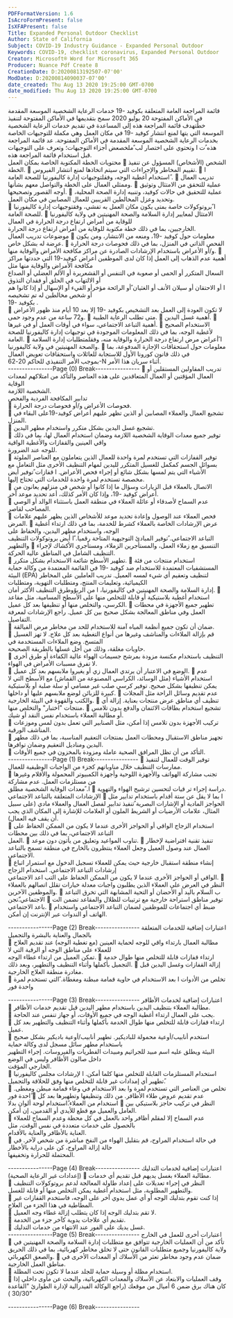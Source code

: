 ```yaml
---
PDFFormatVersion: 1.6
IsAcroFormPresent: false
IsXFAPresent: false
Title: Expanded Personal Outdoor Checklist
Author: State of California
Subject: COVID-19 Industry Guidance - Expanded Personal Outdoor
Keywords: COVID-19, checklist coronavirus, Expanded Personal Outdoor
Creator: Microsoft® Word for Microsoft 365
Producer: Nuance Pdf Create 8
CreationDate: D:20200813192507-07'00'
ModDate: D:20200814090037-07'00'
date_created: Thu Aug 13 2020 19:25:00 GMT-0700
date_modified: Thu Aug 13 2020 19:25:00 GMT-0700
---
```

قائمة المراجعة العامة المتعلقة بكوفيد -19 
خدمات الرعاية الشخصية الموسعة المقدمة في الأماكن المفتوحة
20 يوليو 2020
سمح بتقديمها في الأماكن المفتوحة لتنفيذ خطُتهدف قائمة المراجعة هذه إلى المساعدة في تقديم خدمات الرعاية الشخصية الموسعة التي يتها لمنع انتشار 
كوفيد -19  في مكان العمل وهي مكملة للتوجيهات الخاصة بخدمات الرعاية الشخصية الموسعة المقدمة في الأماكن المفتوحة. عد قائمة المراجعة هذه  ُت
ا وتحتوي على اختصار لب ًملخصعض أجزاء التوجيهات؛ وتعرف على التوجيهات قبل استخدام قائمة المراجعة هذه.  
محتويات الخطة المكتوبة الخاصة بمكان العمل
 الشخص (الأشخاص) المسؤول عن تنفيذ الخطة. 
 تقييم المخاطر والإجراءات التي سيتم اتخاذها لمنع انتشار الفيروس.
 ا ًاستخدام أغطية الوجه، وفقلتوجيهات إدارة كاليفورنيا للصحة العامة .
 تدريب العمال وممثلي العمال على الخطة والتواصل معهم بشأنها. 
 عملية للتحقق من الامتثال وتوثيق أوجه القصور وتصحيحها. 
 عملية للتحقيق في حالات كوفيد، وتنبيه إدارة الصحة المحلية، وتحديد وعزل المخالطين القريبين للعمال المصابين في مكان 
العمل.  
 ا ًبروتوكولات خاصة بمتى يكون مكان العمل به تفشي، وفقتوجيهات إدارة كاليفورنيا للصحة العامة.
 الامتثال لمعايير إدارة السلامة والصحة المهنيتين في ولاية كاليفورنيا للوقاية من أمراض ارتفاع درجة الحرارة في العمال  
الخارجيين، بما في ذلك خطة مكتوبة للوقاية من أمراض ارتفاع درجة الحرارة.  
موضوعات تدريب العمال 
 معلومات حول كوفيد -19، ومنعه من الانتشار، ومن يكون عرضة له بشكل خاص. 
 الفحص الذاتي في المنزل، بما في ذلك فحوصات درجة الحرارة و/أو الأعراض باستخدام الإرشادات الصادرة عن مراكز 
مكافحة الأمراض والوقاية منها. 
 أهمية عدم الذهاب إلى العمل إذا كان لدى الموظفين أعراض كوفيد-19 التي حددتها مراكز مكافحة الأمراض والوقاية منها مثل  
السعال المتكرر أو الحمى أو صعوبة في التنفس أو القشعريرة أو الألم العضلي أو الصداع أو الالتهاب في الحلق أو فقدان التذوق  
ا أو الاحتقان أو سيلان الأنف أو الغثيان ًأو الرائحة مؤخرأو القيء أو الإسهال أو إذا كانوا هم أو شخص مخالطين له تم تشخيصه  
بكوفيد -19 .  
 لا تكون العودة إلى العمل بعد التشخيص بكوفيد -19 إلا بعد 10 أيام منذ ظهور الأعراض و72 ساعة من عدم وجود حمى. 
 متى تطلب الرعاية الطبية. 
 أهمية غسل اليدين.
 أهمية التباعد الاجتماعي، سواء في أوقات العمل أو في غيرها.
 الاستخدام الصحيح لأغطية الوجه، بما في ذلك المعلومات الموجودة في  توجيهات إدارة كاليفورنيا للصحة العامة.
 ا ًأعراض مرض ارتفاع درجة الحرارة والوقاية منه، وفقلمتطلبات إدارة السلامة والصحة المهنيتين في ولاية كاليفورنيا.
 معلومات حول استحقاقات الإجازة المدفوعة، بما في ذلك  قانون كورونا الأول للاستجابة للعائلات واستحقاقات تعويض العمال  
بموجب الأمر التنفيذي للحاكم 20-62-N أثناء سريان هذا الأمر.  
----------------Page (0) Break----------------
 تدريب المقاولين المستقلين أو العمال المؤقتين أو العمال المتعاقدين على هذه العناصر والتأكد من امتلاكهم لمعدات الوقاية  
الشخصية اللازمة.  
تدابير المكافحة الفردية والفحص  
 فحوصات الأعراض و/أو فحوصات درجة الحرارة.  
 تشجيع العمال والعملاء المصابين أو الذين تظهر عليهم أعراض كوفيد-19على البقاء في المنزل.  
 تشجيع غسل اليدين بشكل متكرر واستخدام مطهر اليدين.  
 توفير جميع معدات الوقاية الشخصية اللازمة وضمان استخدام العمال لها، بما في ذلك واقي العينين والقفازات والأغطية الواقية  
للوجه عند الضرورة.  
 توفير القفازات التي تستخدم لمرة واحدة للعمال الذين يتعاملون مع العناصر الملوثة بسوائل الجسم كمكمل للغسيل المتكرر لليدين 
لمهام التنظيف الأخرى مثل التعامل مع الأشياء التي يتم لمسها بشكل شائع أو إجراء فحص الأعراض.  ا قفازات  ًتوفير أيض
مخصصة تستخدم لمرة واحدة للخدمات التي تحتاج إليها.  
 الاتصال بالعملاء قبل الزيارات وسؤال ما إذا كانوا أو شخص في منزلهم يعانون من أعراض كوفيد -19، وإذا كان الأمر كذلك، 
أعد تحديد موعد آخر.  
 عدم السماح لأصدقاء أو عائلة العملاء في منطقة العمل باستثناء الوالد أو الوصي المصاحب لقاصر.  
 فحص العملاء عند الوصول وإعادة تحديد موعد للأشخاص الذين يظهر عليهم علامات المرض. 
 عرض الإرشادات الخاصة بالعملاء كشرط للخدمة، بما في ذلك ارتداء أغطية الوجه، واستخدام مطهر اليدين، والحفاظ على  
التباعد الاجتماعي.  ًتوفير المبادئ التوجيهية المتاحة رقميا. ًا أيض 
بروتوكولات التنظيف والتطهير 
 التنسيق مع زملاء العمل، والمستأجرين الزملاء، ومستأجري الأكشاك لإجراء التنظيف الشامل في المناطق عالية الحركة.   
 تطهير الأسطح شائعة الاستخدام بشكل متكرر. 
 استخدام منتجات من فئة المستشفيات المعتمدة للاستخدام ضد كوفيد -19  في القائمة المعتمدة من وكالة حماية البيئة (EPA) 
لتنظيف وتعقيم أي شيء لمسه العميل. تدريب العاملين على المخاطر الكيميائية، وتعليمات المنتج، ومتطلبات التهوية، ومتطلبات  
إدارة السلامة والصحة المهنيتين في كاليفورنيا، ا من الربوًوطرق التنظيف الأكثر أمان. 
 استخدام أغطية بلاستيكية أو قابلة للتخلص منها على الأسطح المسامية، مثل مقاعد الكرسي، والتخلص منها أو تنظيفها بعد كل 
عميل. 
 تطهير جميع الأجهزة في محطات العمل وفي مناطق المعالجة بشكل صحيح بين كل عميل. راجع الإرشادات لمعرفة التفاصيل.  
 ضمان أن تكون جميع أنظمة المياه آمنة للاستخدام للحد من مخاطر مرض الفيالقة.  
 قم بإزالة الملاءات والمناشف وغيرها من أنواع التغطية بعد كل علاج. لا تهز الغسيل المتسخ. وضع الملاءات المستخدمة في  
حاويات مغلقة، وذلك من أجل غسلها بالطريقة الصحيحة.  
 التنظيف باستخدام مكنسة مزودة بمرشح جسيمات الهواء عالية الكفاءة أو طرق أخرى لا تفرق مسببات الأمراض في الهواء.  
 الوضع في الاعتبار أن يرتدي العمال زي أو يغيروا ملابسهم بعد كل عميل. 
 عدم استخدام الأشياء (مثل الوسائد، الكراسي المصنوعة من القماش) مع الأسطح التي لا يمكن تنظيفها بشكل صحيح. توفير 
كرسي صلب غير مسامي أو سلة صلبة أو بلاستيكية كبيرة للزبائن لوضع ملابسهم عليها أو داخلها. 
 عدم تقديم وسائل الراحة مثل المجلات والكتب والقهوة في البيئة الخارجية. 
 تنظيف أي مناطق عرض منتجات بعناية. إزالة أي منتجات "اختبار" والتخلص منها. 
 تشجيع استخدام بطاقات الائتمان والدفع بدون تلامس أو مطالبة العملاء باستخدام نفس النقد أو شيك.  
 تركيب الأجهزة بدون تلامس إذا أمكن، مثل الصنابير التي تعمل بدون لمس وموزعات المناشف الورقية.  
 تجهيز مناطق الاستقبال ومحطات العمل بمنتجات التعقيم المناسبة، بما في ذلك مطهر اليدين ومناديل التعقيم وضمان توافرها.  
 التأكد من أن تظل المرافق الصحية عاملة ومزودة بالمخزون في جميع الأوقات.  
----------------Page (1) Break----------------
 توفير الوقت للعمال لتنفيذ ممارسات التنظيف خلال مناوباتهم كجزء من الواجبات الوظيفية للعمال.  
 تجنب مشاركة الهواتف والأجهزة اللوحية وأجهزة الكمبيوتر المحمولة والأقلام وغيرها من مستلزمات العمل. عدم مشاركة  
ا. ًمعدات الوقاية الشخصية مطلق 
 دراسة إجراء تر قيات لتحسين ترشيح الهواء والتهوية.  
الإرشادات المتعلقة بالتباعد الاجتماعي 
 ا بما لا يقل عن ستة أقدام باستخدام تدابير مثل الحواجز المادية أو الإشارات البصرية  ًتنفيذ تدابير لفصل العمال والعملاء مادي
(على سبيل المثال، علامات الأرضيات أو الشريط الملون أو العلامات للإشارة إلى المكان الذي يجب أن يقف فيه العمال).  
 استخدام الزجاج الواقي أو الحواجز الأخرى عندما لا يكون من الممكن الحفاظ على التباعد الاجتماعي، بما في ذلك بين محطات  
العمل. 
 تناوب المواعيد وتعليق من يأتون دون موعد. 
 تنفيذ تقنية افتراضية لإخطار العمال عند وصول العميل وجعل العملاء ينتظرون بالخارج في منطقة تسمح بالتباعد الاجتماعي.  
 إنشاء منطقة استقبال خارجية حيث يمكن للعملاء تسجيل الدخول مع استمرار اتباع إرشادات التباعد الاجتماعي. استخدام الزجاج  
الواقي أو الحواجز الأخرى عندما لا يكون من الممكن الحفاظ على التب اعد الاجتماعي. 
 النظر في العرض على العملاء الذين يطلبون واجبات معدلة خيارات تقلل اتصالهم بالعملاء والموظفين الآخرين. 
 ب السلام باليد أو الأحضان أو التحية المشابهة التي تخرق التباعد الاجتماعي.ّتجن 
 توفير مناطق استراحة خارجية مع ترتيبات للظلال والمقاعد تضمن الت باعد الاجتماعي. 
 ضبط أي اجتماعات للموظفين لضمان التباعد الاجتماعي واستخدام الهاتف أو الندوات عبر الإنترنت إن أمكن. 
  
----------------Page (2) Break----------------
اعتبارات إضافية للخدمات المتعلقة بالجمال والعناية بالبشرة والتجميل  
 مطالبة العمال بارتداء واقي للوجه لحماية العينين (مع تغطية الوجه) عند تقديم العلاج للعملاء على مناطق الوجه أو الرقبة التي لا  
تمكن العميل من ارتداء غطاء الوجه. 
 ارتداء قفازات قابلة للتخلص منها طوال خدمة التجميل بأكملها وأثناء التنظيف والتطهير، وبعد ذلك. 
 إزالة القفازات وغسل اليدين قبل مغادرة منطقة العلاج الخارجية.   
 تخلص من الأدوات  ا بعد الاستخدام في حاوية قمامة مبطنة ومغطاة. ًالتي تستخدم لمرة واحدة فور 
  
----------------Page (3) Break----------------
اعتبارات إضافية لخدمات الأظافر  
 مطالبة العملاء بتنظيف اليدين باستخدام مطهر اليدين قبل تقديم خدمات الأظافر.  
 يجب على العمال ارتداء أغطية الوجه في جميع الأوقات، أو جهاز تنفس عند الحاجة.  
 ارتداء قفازات قابلة للتخلص منها طوال الخدمة بأكملها وأثناء التنظيف والتطهير بعد كل عميل.  
 استخدم أنابيب/أوعية محمولة للباديكير. تطهير أنابيب/أوعية باديكير بشكل صحيح باستخدام مطهر سائل مسجل لدى وكالة حماية  
البيئة ويطلق عليه اسم مبيد للجراثيم ومبيدات الفطريات والفيروسات.  إجراء التطهير داخل صالون الأظافر وليس في الوضع  
الخارجي المؤقت.  
 استخدام المستلزمات القابلة للتخلص منها كلما أمكن. ا لإرشادات مجلس كاليفورنيا ًتطهير أي إمدادات غير قابلة للتخلص منها وفق
للحلاقة والتجميل.  
 تخلص من العناصر التي تستخدم لمرة وا بعد الاستخدام في وعاء قمامة مبطن ومغطى. ًاحدة فور 
 عدم تقديم عروض طلاء الأظافر.  من ذلك وتنظيفها وتطهيرها بعد كل استخدام من العملاء.ًاستخدام لوحة ألوان بدلا 
 النظر في تركيب حاجز بلاستيكي بين العامل والعميل مع قطع للأيدي أو القدمين، إن أمكن.  
 عدم السماح إلا لمقلم أظافر واحد بالعمل في كل محطة وعدم السماح للعملاء بالحصول على خدمات متعددة في نفس الوقت، مثل  
العناية بالأظافر والعناية بالأقدام.  
 في حالة استخدام المراوح، قم بتقليل الهواء من النفخ مباشرة من شخص لآخر.  في حالة إزالة المراوح، كن على دراية بالأخطار  
المحتملة للحرارة وتخفيفها. 
  
----------------Page (4) Break----------------
اعتبارات إضافية لخدمات التدليك (إعدادات غير الرعاية الصحية) 
 مطالبة العملاء بغسل يديهم قبل تقديم أي خدمات.  
 النظر في إجراء تعديلات على إعداد طاولة المعالجة لدعم بروتوكولات التنظيف والتطهير المطلوبة، مثل استخدام أغطية يمكن 
التخلص منها أو قابلة للغسل.  
 إذا كنت تقوم بتدليك الوجه أو أي عمل يدوي آخر على الوجه، فاستخدم القفازات غير المطاطية في هذا الجزء من العلاج.  
 لا تقم بتدليك الوجه إذا كان يتطلب إزالة غطاء وجه العميل.  
 تقديم أي علاجات يدوية كآخر جزء من الخدمة.  
 غسل يديك على الفور عند الانتهاء من خدمات التدليك.  
----------------Page (5) Break----------------
اعتبارات أخرى للعمل في الخارج  
 تأكد من أن العمليات الخارجية تتوافق مع متطلبات إدارة السلامة والصحة المهنيتين في ولاية كاليفورنيا وجميع متطلبات القانون 
حتى لا تخلق مخاطر كهربائية، بما في ذلك الحريق والصعق الكهربائي. 
 ضمان عدم وجود مخاطر تعثر من الأسلاك أو المعدات الأخرى في مناطق العمل الخارجية.  
 استخدام مظلة أو وسيلة حماية للجلد عندما لا تكون تحت المظلة.  
 وقف العمليات والابتعاد عن الأسلاك والمعدات الكهربائية، والبحث عن مأوى داخلي إذا كان هناك برق ضمن 6 أميال من 
موقعك (راجع الوكالة الفيدرالية لإدارة الطوارئ  "القاعدة 30/30 )" 
 
----------------Page (6) Break----------------
